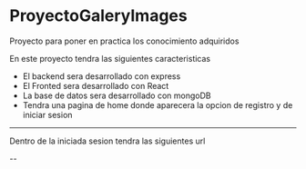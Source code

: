 # ProyectoGaleryImages
Proyecto para poner en practica los conocimiento  adquiridos

En este proyecto tendra las siguientes caracteristicas
- El backend sera desarrollado con  express
- El Fronted sera desarrollado con React
- La base de datos sera desarrollado con mongoDB
- Tendra una pagina de home donde aparecera la opcion de registro y de iniciar sesion 

----------------------------------------------------------
Dentro de la iniciada sesion tendra las siguientes url

--


